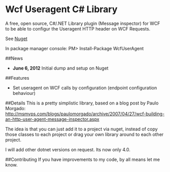 Wcf Useragent C# Library
=============================================================

A free, open source, C#/.NET Library plugin (Message inspector) for WCF to be able to configur the Useragent HTTP header on WCF Requests.

See [Nuget](https://nuget.org/packages/WcfUserAgent/1.0.0)

In package manager console:
PM> Install-Package WcfUserAgent

##News
 + **June 6, 2012** Initial dump and setup on Nuget
 
##Features
 + Set useragent on WCF calls by configuration (endpoint configuration behaviour)
 
##Details
This is a pretty simplistic library, based on a blog post by Paulo Morgado:
http://msmvps.com/blogs/paulomorgado/archive/2007/04/27/wcf-building-an-http-user-agent-message-inspector.aspx

The idea is that you can just add it to a project via nuget, instead of copy those classes to each project or drag your own library around to each other project.

I will add other dotnet versions on request. Its now only 4.0. 

##Contributing
If you have improvements to my code, by all means let me know.
